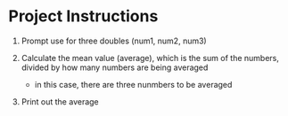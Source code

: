 # Project Instructions

1. Prompt use for three doubles (num1, num2, num3)

1. Calculate the mean value (average), which is the sum of the numbers, divided by how many numbers are being averaged
    - in this case, there are three nunmbers to be averaged

1. Print out the average